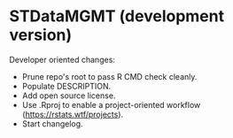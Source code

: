 # STDataMGMT (development version)

Developer oriented changes:

* Prune repo's root to pass R CMD check cleanly.
* Populate DESCRIPTION.
* Add open source license.
* Use .Rproj to enable a project-oriented workflow (https://rstats.wtf/projects).
* Start changelog.
